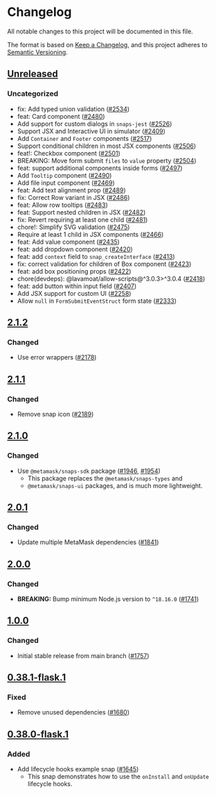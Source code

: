 # Changelog

All notable changes to this project will be documented in this file.

The format is based on [Keep a Changelog](https://keepachangelog.com/en/1.0.0/),
and this project adheres to [Semantic Versioning](https://semver.org/spec/v2.0.0.html).

## [Unreleased]

### Uncategorized

- fix: Add typed union validation ([#2534](https://github.com/MetaMask/snaps/pull/2534))
- feat: Card component ([#2480](https://github.com/MetaMask/snaps/pull/2480))
- Add support for custom dialogs in `snaps-jest` ([#2526](https://github.com/MetaMask/snaps/pull/2526))
- Support JSX and Interactive UI in simulator ([#2409](https://github.com/MetaMask/snaps/pull/2409))
- Add `Container` and `Footer` components ([#2517](https://github.com/MetaMask/snaps/pull/2517))
- Support conditional children in most JSX components ([#2506](https://github.com/MetaMask/snaps/pull/2506))
- feat!: Checkbox component ([#2501](https://github.com/MetaMask/snaps/pull/2501))
- BREAKING: Move form submit `files` to `value` property ([#2504](https://github.com/MetaMask/snaps/pull/2504))
- feat: support additional components inside forms ([#2497](https://github.com/MetaMask/snaps/pull/2497))
- Add `Tooltip` component ([#2490](https://github.com/MetaMask/snaps/pull/2490))
- Add file input component ([#2469](https://github.com/MetaMask/snaps/pull/2469))
- feat: Add text alignment prop ([#2489](https://github.com/MetaMask/snaps/pull/2489))
- fix: Correct Row variant in JSX ([#2486](https://github.com/MetaMask/snaps/pull/2486))
- feat: Allow row tooltips ([#2483](https://github.com/MetaMask/snaps/pull/2483))
- feat: Support nested children in JSX ([#2482](https://github.com/MetaMask/snaps/pull/2482))
- fix: Revert requiring at least one child ([#2481](https://github.com/MetaMask/snaps/pull/2481))
- chore!: Simplify SVG validation ([#2475](https://github.com/MetaMask/snaps/pull/2475))
- Require at least 1 child in JSX components ([#2466](https://github.com/MetaMask/snaps/pull/2466))
- feat: Add value component ([#2435](https://github.com/MetaMask/snaps/pull/2435))
- feat: add dropdown component ([#2420](https://github.com/MetaMask/snaps/pull/2420))
- feat: add `context` field to `snap_createInterface` ([#2413](https://github.com/MetaMask/snaps/pull/2413))
- fix: correct validation for children of Box component ([#2423](https://github.com/MetaMask/snaps/pull/2423))
- feat: add box positioning props ([#2422](https://github.com/MetaMask/snaps/pull/2422))
- chore(devdeps): @lavamoat/allow-scripts@^3.0.3>^3.0.4 ([#2418](https://github.com/MetaMask/snaps/pull/2418))
- feat: add button within input field ([#2407](https://github.com/MetaMask/snaps/pull/2407))
- Add JSX support for custom UI ([#2258](https://github.com/MetaMask/snaps/pull/2258))
- Allow `null` in `FormSubmitEventStruct` form state ([#2333](https://github.com/MetaMask/snaps/pull/2333))

## [2.1.2]

### Changed

- Use error wrappers ([#2178](https://github.com/MetaMask/snaps/pull/2178))

## [2.1.1]

### Changed

- Remove snap icon ([#2189](https://github.com/MetaMask/snaps/pull/2189))

## [2.1.0]

### Changed

- Use `@metamask/snaps-sdk` package ([#1946](https://github.com/MetaMask/snaps/pull/1946), [#1954](https://github.com/MetaMask/snaps/pull/1954))
  - This package replaces the `@metamask/snaps-types` and
  - `@metamask/snaps-ui` packages, and is much more lightweight.

## [2.0.1]

### Changed

- Update multiple MetaMask dependencies ([#1841](https://github.com/MetaMask/snaps/pull/1841))

## [2.0.0]

### Changed

- **BREAKING:** Bump minimum Node.js version to `^18.16.0` ([#1741](https://github.com/MetaMask/snaps/pull/1741))

## [1.0.0]

### Changed

- Initial stable release from main branch ([#1757](https://github.com/MetaMask/snaps/pull/1757))

## [0.38.1-flask.1]

### Fixed

- Remove unused dependencies ([#1680](https://github.com/MetaMask/snaps/pull/1680))

## [0.38.0-flask.1]

### Added

- Add lifecycle hooks example snap ([#1645](https://github.com/MetaMask/snaps/pull/1645))
  - This snap demonstrates how to use the `onInstall` and `onUpdate` lifecycle hooks.

[Unreleased]: https://github.com/MetaMask/snaps/compare/@metamask/lifecycle-hooks-example-snap@2.1.2...HEAD
[2.1.2]: https://github.com/MetaMask/snaps/compare/@metamask/lifecycle-hooks-example-snap@2.1.1...@metamask/lifecycle-hooks-example-snap@2.1.2
[2.1.1]: https://github.com/MetaMask/snaps/compare/@metamask/lifecycle-hooks-example-snap@2.1.0...@metamask/lifecycle-hooks-example-snap@2.1.1
[2.1.0]: https://github.com/MetaMask/snaps/compare/@metamask/lifecycle-hooks-example-snap@2.0.1...@metamask/lifecycle-hooks-example-snap@2.1.0
[2.0.1]: https://github.com/MetaMask/snaps/compare/@metamask/lifecycle-hooks-example-snap@2.0.0...@metamask/lifecycle-hooks-example-snap@2.0.1
[2.0.0]: https://github.com/MetaMask/snaps/compare/@metamask/lifecycle-hooks-example-snap@1.0.0...@metamask/lifecycle-hooks-example-snap@2.0.0
[1.0.0]: https://github.com/MetaMask/snaps/compare/@metamask/lifecycle-hooks-example-snap@0.38.1-flask.1...@metamask/lifecycle-hooks-example-snap@1.0.0
[0.38.1-flask.1]: https://github.com/MetaMask/snaps/compare/@metamask/lifecycle-hooks-example-snap@0.38.0-flask.1...@metamask/lifecycle-hooks-example-snap@0.38.1-flask.1
[0.38.0-flask.1]: https://github.com/MetaMask/snaps/releases/tag/@metamask/lifecycle-hooks-example-snap@0.38.0-flask.1
